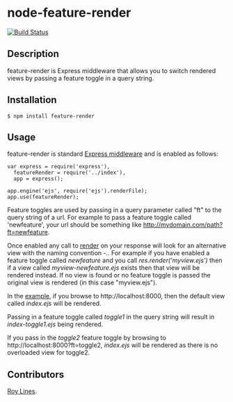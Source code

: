 # node-feature-render

[![Build Status](https://secure.travis-ci.org/B2MSolutions/node-feature-render.png)](http://travis-ci.org/B2MSolutions/node-feature-render)

## Description
feature-render is Express middleware that allows you to switch rendered views by passing a feature toggle in a query string. 

## Installation
    $ npm install feature-render

## Usage
feature-render is standard [Express middleware](http://expressjs.com/api.html#middleware) and is enabled as follows:

```
var express = require('express'),
  featureRender = require('../index'),    
  app = express();

app.engine('ejs', require('ejs').renderFile);
app.use(featureRender);

```

Feature toggles are used by passing in a query parameter called "ft" to the query string of a url. For example to pass a feature toggle called 'newfeature', your url should be something like http://mydomain.com/path?ft=newfeature.

Once enabled any call to [render](http://expressjs.com/api.html#res.render) on your response will look for an alternative view with the naming convention *<view>-<featuretoggle>.<extension>*.
For example if you have enabled a feature toggle called *newfeature* and you call *res.render('myview.ejs')* then if a view called *myview-newfeature.ejs* exists then that view will be rendered instead.
If no view is found or no feature toggle is passed the original view is rendered (in this case "myview.ejs").

In the [example](https://github.com/B2MSolutions/node-feature-render/tree/master/example), 
if you browse to http://localhost:8000, then the default view called *index.ejs* will be rendered. 

Passing in a feature toggle called *toggle1* in the query string will result in *index-toggle1.ejs* being rendered.

If you pass in the *toggle2* feature toggle by browsing to http://localhost:8000?ft=toggle2, *index.ejs* will be rendered as there is no overloaded view for toggle2.

## Contributors
[Roy Lines](http://roylines.co.uk).


